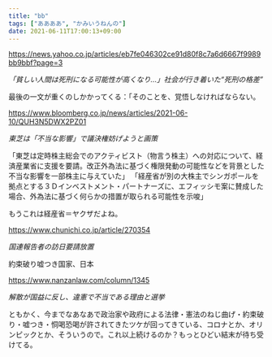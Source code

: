 ```yaml
---
title: "bb"
tags: ["ああああ", "かみいうねんの"]
date: 2021-06-11T17:00:13+09:00
---
```


<https://news.yahoo.co.jp/articles/eb7fe046302ce91d80f8c7a6d6667f9989bb9bbf?page=3>

*「貧しい人間は死刑になる可能性が高くなり…」社会が行き着いた“死刑の格差”*

最後の一文が重くのしかかってくる：「そのことを、覚悟しなければならない。

<https://www.bloomberg.co.jp/news/articles/2021-06-10/QUH3N5DWX2PZ01>

*東芝は「不当な影響」で議決権妨げようと画策*

「東芝は定時株主総会でのアクティビスト（物言う株主）への対応について、経済産業省に支援を要請。改正外為法に基づく権限発動の可能性などを背景とした不当な影響を一部株主に与えていた」
「経産省が別の大株主でシンガポールを拠点とする３Ｄインベストメント・パートナーズに、エフィッシモ案に賛成した場合、外為法に基づく何らかの措置が取られる可能性を示唆」

もうこれは経産省＝ヤクザだよね。

https://www.chunichi.co.jp/article/270354

*国連報告者の訪日要請放置*

約束破り嘘つき国家、日本

https://www.nanzanlaw.com/column/1345

*解散が国益に反し、違憲で不当である理由と選挙*

ともかく、今までなあなあで政治家や政府による法律・憲法のねじ曲げ・約束破り・嘘つき・恫喝恐喝が許されてきたツケが回ってきている、コロナとか、オリンピックとか、そういうので。これ以上続けるのか？もっとひどい結末が待ち受けてる。